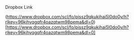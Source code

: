 Dropbox Link 

(https://www.dropbox.com/scl/fo/pissz9qkukihai5l0do0y/h?rlkey=96kjhyqgqfr4oazqtwm98pema&dl=0)[https://www.dropbox.com/scl/fo/pissz9qkukihai5l0do0y/h?rlkey=96kjhyqgqfr4oazqtwm98pema&dl=0]


